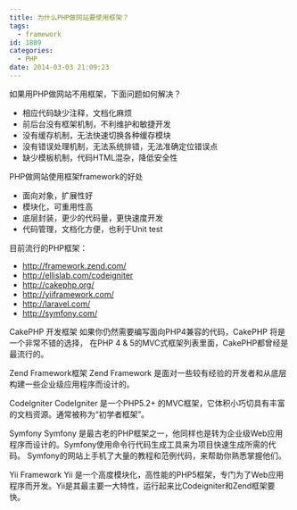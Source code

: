 ```yaml
---
title: 为什么PHP做网站要使用框架？
tags:
  - framework
id: 1889
categories:
  - PHP
date: 2014-03-03 21:09:23
---
```


如果用PHP做网站不用框架，下面问题如何解决？
* 相应代码缺少注释，文档化麻烦
* 前后台没有框架机制，不利维护和敏捷开发
* 没有缓存机制，无法快速切换各种缓存模块
* 没有错误处理机制，无法系统排错，无法准确定位错误点
* 缺少模板机制，代码HTML混杂，降低安全性

PHP做网站使用框架framework的好处

* 面向对象，扩展性好
* 模块化，可重用性高
* 底层封装，更少的代码量，更快速度开发
* 代码管理，文档化方便，也利于Unit test

目前流行的PHP框架：

* http://framework.zend.com/
* http://ellislab.com/codeigniter
* http://cakephp.org/
* http://yiiframework.com/
* http://laravel.com/
* http://symfony.com/

CakePHP 开发框架
如果你仍然需要编写面向PHP4兼容的代码，CakePHP 将是一个非常不错的选择， 在PHP 4 & 5的MVC式框架列表里面，CakePHP都曾经是最流行的。

Zend Framework框架
Zend Framework 是面对一些较有经验的开发者和从底层构建一些企业级应用程序而设计的。

CodeIgniter
CodeIgniter 是一个PHP5.2+ 的MVC框架，它体积小巧切具有丰富的文档资源。通常被称为“初学者框架”。

Symfony
Symfony 是最古老的PHP框架之一，他同样也是转为企业级Web应用程序而设计的。Symfony使用命令行代码生成工具来为项目快速生成所需的代码。
Symfony的网站上手机了大量的教程和范例代码，来帮助你熟悉掌握他们。

Yii Framework
Yii 是一个高度模块化，高性能的PHP5框架，专门为了Web应用程序而开发。Yii是其最主要一大特性，运行起来比Codeigniter和Zend框架要快。
